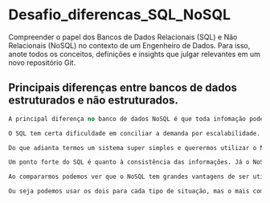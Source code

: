 # Desafio_diferencas_SQL_NoSQL
Compreender o papel dos Bancos de Dados Relacionais (SQL) e Não Relacionais (NoSQL) no contexto de um Engenheiro de Dados. Para isso, anote todos os conceitos, definições e insights que julgar relevantes em um novo repositório Git.





## Principais diferenças entre bancos de dados estruturados e não estruturados.


```sql
A principal diferença no banco de dados NoSQL é que toda infomação pode ser agrupada e mantida no mesmo registro. Enquanto no SQL é necessário ter o relacionamento entre várias tabelas para ter a informação.informação esta disposta no modelo entidade e relacionamento.

O SQL tem certa dificuldade em conciliar a demanda por escalabilidade. Quanto a escalabilidade do NoSQL, deve se levar em consideração a modelagem do sistema. 

Do que adianta termos um sistema super simples e querermos utilizar o NoSQL apenas pela escalabilidade? Todo o ganho de performance seria perdido quando rodássemos a aplicação.

Um ponto forte do SQL é quanto à consistência das informações. Já o NoSQL garante o último valor atualizado, isso se nenhuma atualização for realizada até o momento da consulta. Em relação à segurança, ambos estão suscetíveis a ataques.

Ao compararmos podemos ver que o NoSQL tem grandes vantagens de ser utilizado, por ter uma necessidade maior de armazenamento e desempenho, oferecendo uma alternativa a mais de um banco de dados já que ele é mais flexível no suporte de dados.

Ou seja podemos usar os dois para cada tipo de situação, mas o mais comum em soluções escalares de sucesso é a utilização de uma arquitetura híbrida, aproveitando o melhor dois dois modelos.
```

